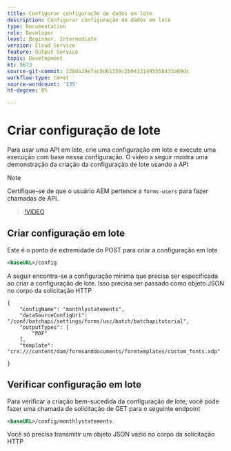 ```yaml
---
title: Configurar configuração de dados em lote
description: Configurar configuração de dados em lote
type: Documentation
role: Developer
level: Beginner, Intermediate
version: Cloud Service
feature: Output Service
topic: Development
kt: 9673
source-git-commit: 228da29e7ac0d61359c2b94131495b5b433a09dc
workflow-type: tm+mt
source-wordcount: '135'
ht-degree: 0%

---
```


# Criar configuração de lote

Para usar uma API em lote, crie uma configuração em lote e execute uma execução com base nessa configuração. O vídeo a seguir mostra uma demonstração da criação da configuração de lote usando a API

>[!NOTE]
>Certifique-se de que o usuário AEM pertence a ```forms-users``` para fazer chamadas de API.


>[!VIDEO](https://video.tv.adobe.com/v/340241/?quality=12&learn=on)

## Criar configuração em lote

Este é o ponto de extremidade do POST para criar a configuração em lote

```xml
<baseURL>/config
```

A seguir encontra-se a configuração mínima que precisa ser especificada ao criar a configuração de lote. Isso precisa ser passado como objeto JSON no corpo da solicitação HTTP

```
{
	"configName": "monthlystatements",
	"dataSourceConfigUri": "/conf/batchapi/settings/forms/usc/batch/batchapitutorial",
	"outputTypes": [
		"PDF"
	],
	"template": "crx:///content/dam/formsanddocuments/formtemplates/custom_fonts.xdp"

}
```

## Verificar configuração em lote

Para verificar a criação bem-sucedida da configuração de lote, você pode fazer uma chamada de solicitação de GET para o seguinte endpoint


```xml
<baseURL>/config/monthlystatements
```

Você só precisa transmitir um objeto JSON vazio no corpo da solicitação HTTP

